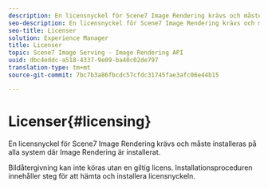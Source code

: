 ```yaml
---
description: En licensnyckel för Scene7 Image Rendering krävs och måste installeras på alla system där Image Rendering är installerat.
seo-description: En licensnyckel för Scene7 Image Rendering krävs och måste installeras på alla system där Image Rendering är installerat.
seo-title: Licenser
solution: Experience Manager
title: Licenser
topic: Scene7 Image Serving - Image Rendering API
uuid: dbc4eddc-a518-4337-9e09-ba40c02de797
translation-type: tm+mt
source-git-commit: 7bc7b3a86fbcdc57cfdc31745fae3afc06e44b15

---
```



# Licenser{#licensing}

En licensnyckel för Scene7 Image Rendering krävs och måste installeras på alla system där Image Rendering är installerat.

Bildåtergivning kan inte köras utan en giltig licens. Installationsproceduren innehåller steg för att hämta och installera licensnyckeln.
